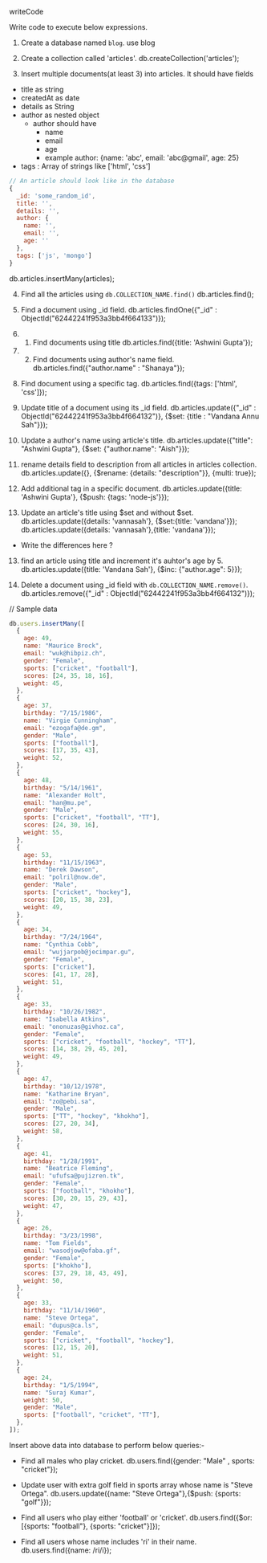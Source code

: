 writeCode

Write code to execute below expressions.

1. Create a database named `blog`.
use blog

2. Create a collection called 'articles'.
db.createCollection('articles');

3. Insert multiple documents(at least 3) into articles. It should have fields

- title as string
- createdAt as date
- details as String
- author as nested object
  - author should have
    - name
    - email
    - age
    - example author: {name: 'abc', email: 'abc@gmail', age: 25}
- tags : Array of strings like ['html', 'css']

```js
// An article should look like in the database
{
  _id: 'some_random_id',
  title: '',
  details: '',
  author: {
    name: '',
    email: '',
    age: ''
  },
  tags: ['js', 'mongo']
}
```
db.articles.insertMany(articles);


4. Find all the articles using `db.COLLECTION_NAME.find()`
db.articles.find();

5. Find a document using \_id field.
db.articles.findOne({"_id" : ObjectId("62442241f953a3bb4f664133")});

6. 1. Find documents using title
db.articles.find({title: 'Ashwini Gupta'});

7. 2. Find documents using author's name field.
db.articles.find({"author.name" : "Shanaya"});

8. Find document using a specific tag.
db.articles.find({tags: ['html', 'css']});

9. Update title of a document using its \_id field.
db.articles.update({"_id" : ObjectId("62442241f953a3bb4f664132")}, {$set: {title : "Vandana Annu Sah"}});

10. Update a author's name using article's title.
db.articles.update({"title": "Ashwini Gupta"}, {$set: {"author.name": "Aish"}});

11. rename details field to description from all articles in articles collection.
db.articles.update({}, {$rename: {details: "description"}}, {multi: true});

12. Add additional tag in a specific document.
db.articles.update({title: 'Ashwini Gupta'}, {$push: {tags: 'node-js'}});

13. Update an article's title using $set and without $set.
db.articles.update({details: 'vannasah'}, {$set:{title: 'vandana'}});
db.articles.update({details: 'vannasah'},{title: 'vandana'}});

- Write the differences here ?

13. find an article using title and increment it's auhtor's age by 5.
db.articles.update({title: 'Vandana Sah'}, {$inc: {"author.age": 5}});

14. Delete a document using \_id field with `db.COLLECTION_NAME.remove()`.
db.articles.remove({"_id" : ObjectId("62442241f953a3bb4f664132")});

// Sample data

```js
db.users.insertMany([
  {
    age: 49,
    name: "Maurice Brock",
    email: "wuk@hibpiz.ch",
    gender: "Female",
    sports: ["cricket", "football"],
    scores: [24, 35, 18, 16],
    weight: 45,
  },
  {
    age: 37,
    birthday: "7/15/1986",
    name: "Virgie Cunningham",
    email: "ezogafa@de.gm",
    gender: "Male",
    sports: ["football"],
    scores: [17, 35, 43],
    weight: 52,
  },
  {
    age: 48,
    birthday: "5/14/1961",
    name: "Alexander Holt",
    email: "han@mu.pe",
    gender: "Male",
    sports: ["cricket", "football", "TT"],
    scores: [24, 30, 16],
    weight: 55,
  },
  {
    age: 53,
    birthday: "11/15/1963",
    name: "Derek Dawson",
    email: "polril@now.de",
    gender: "Male",
    sports: ["cricket", "hockey"],
    scores: [20, 15, 38, 23],
    weight: 49,
  },
  {
    age: 34,
    birthday: "7/24/1964",
    name: "Cynthia Cobb",
    email: "wujjarpob@jecimpar.gu",
    gender: "Female",
    sports: ["cricket"],
    scores: [41, 17, 28],
    weight: 51,
  },
  {
    age: 33,
    birthday: "10/26/1982",
    name: "Isabella Atkins",
    email: "ononuzas@givhoz.ca",
    gender: "Female",
    sports: ["cricket", "football", "hockey", "TT"],
    scores: [14, 38, 29, 45, 20],
    weight: 49,
  },
  {
    age: 47,
    birthday: "10/12/1978",
    name: "Katharine Bryan",
    email: "zo@pebi.sa",
    gender: "Male",
    sports: ["TT", "hockey", "khokho"],
    scores: [27, 20, 34],
    weight: 58,
  },
  {
    age: 41,
    birthday: "1/28/1991",
    name: "Beatrice Fleming",
    email: "ufufsa@pujizren.tk",
    gender: "Female",
    sports: ["football", "khokho"],
    scores: [30, 20, 15, 29, 43],
    weight: 47,
  },
  {
    age: 26,
    birthday: "3/23/1998",
    name: "Tom Fields",
    email: "wasodjow@ofaba.gf",
    gender: "Female",
    sports: ["khokho"],
    scores: [37, 29, 18, 43, 49],
    weight: 50,
  },
  {
    age: 33,
    birthday: "11/14/1960",
    name: "Steve Ortega",
    email: "dupus@ca.ls",
    gender: "Female",
    sports: ["cricket", "football", "hockey"],
    scores: [12, 15, 20],
    weight: 51,
  },
  {
    age: 24,
    birthday: "1/5/1994",
    name: "Suraj Kumar",
    weight: 50,
    gender: "Male",
    sports: ["football", "cricket", "TT"],
  },
]);
```

Insert above data into database to perform below queries:-

- Find all males who play cricket.
db.users.find({gender: "Male" , sports: "cricket"});

- Update user with extra golf field in sports array whose name is "Steve Ortega".
db.users.update({name: "Steve Ortega"},{$push: {sports: "golf"}});

- Find all users who play either 'football' or 'cricket'.
db.users.find({$or: [{sports: "football"}, {sports: "cricket"}]});

- Find all users whose name includes 'ri' in their name.
db.users.find({name: /ri/i});
